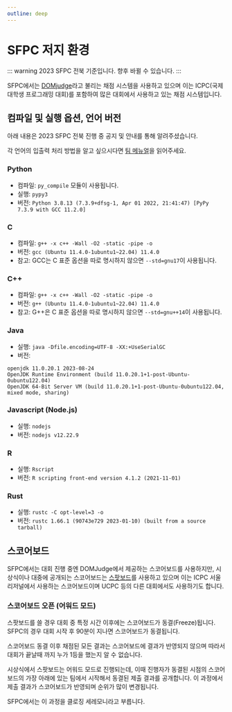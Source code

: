 ```yaml
---
outline: deep
---
```


# SFPC 저지 환경

::: warning 2023 SFPC 전북 기준입니다.
향후 바뀔 수 있습니다.
:::

SFPC에서는 [DOMjudge](https://www.domjudge.org/)라고 불리는 채점 시스템을 사용하고 있으며 이는 ICPC(국제 대학생 프로그래밍 대회)를 포함하여 많은 대회에서 사용하고 있는 채점 시스템입니다.

## 컴파일 및 실행 옵션, 언어 버전

아래 내용은 2023 SFPC 전북 진행 중 공지 및 안내를 통해 알려주셨습니다.

각 언어의 입출력 처리 방법을 알고 싶으시다면 [팀 메뉴얼](/environment/team-manual#codeexamples)을 읽어주세요.

### Python

- 컴파일: `py_compile` 모듈이 사용됩니다.
- 실행: `pypy3`
- 버전: `Python 3.8.13 (7.3.9+dfsg-1, Apr 01 2022, 21:41:47) [PyPy 7.3.9 with GCC 11.2.0]`

### C

- 컴파일: `g++ -x c++ -Wall -O2 -static -pipe -o`
- 버전: `gcc (Ubuntu 11.4.0-1ubuntu1~22.04) 11.4.0`
- 참고: GCC는 C 표준 옵션을 따로 명시하지 않으면 `--std=gnu17`이 사용됩니다.

### C++

- 컴파일: `g++ -x c++ -Wall -O2 -static -pipe -o`
- 버전: `g++ (Ubuntu 11.4.0-1ubuntu1~22.04) 11.4.0`
- 참고: G++은 C 표준 옵션을 따로 명시하지 않으면 `--std=gnu++14`이 사용됩니다.

### Java

- 실행: `java -Dfile.encoding=UTF-8 -XX:+UseSerialGC`
- 버전:

```
openjdk 11.0.20.1 2023-08-24
OpenJDK Runtime Environment (build 11.0.20.1+1-post-Ubuntu-0ubuntu122.04)
OpenJDK 64-Bit Server VM (build 11.0.20.1+1-post-Ubuntu-0ubuntu122.04, mixed mode, sharing)
```

### Javascript (Node.js)

- 실행: `nodejs`
- 버전: `nodejs v12.22.9`

### R

- 실행: `Rscript`
- 버전: `R scripting front-end version 4.1.2 (2021-11-01)`

### Rust

- 실행: `rustc -C opt-level=3 -o`
- 버전: `rustc 1.66.1 (90743e729 2023-01-10) (built from a source tarball)`

## 스코어보드

SFPC에서는 대회 진행 중엔 DOMJudge에서 제공하는 스코어보드를 사용하지만, 시상식이나 대중에 공개되는 스코어보드는 [스팟보드](https://github.com/spotboard/spotboard)를 사용하고 있으며 이는 ICPC 서울 리저널에서 사용하는 스코어보드이며 UCPC 등의 다른 대회에서도 사용하기도 합니다.

### 스코어보드 오픈 (어워드 모드)

스팟보드를 쓸 경우 대회 중 특정 시간 이후에는 스코어보드가 동결(Freeze)됩니다. SFPC의 경우 대회 시작 후 90분이 지나면 스코어보드가 동결됩니다.

스코어보드 동결 이후 채점된 모든 결과는 스코어보드에 결과가 반영되지 않으며 따라서 대회가 끝날때 까지 누가 1등을 했는지 알 수 없습니다.

시상식에서 스팟보드는 어워드 모드로 진행되는데, 이때 진행자가 동결된 시점의 스코어보드의 가장 아래에 있는 팀에서 시작해서 동결된 제출 결과를 공개합니다. 이 과정에서 제출 결과가 스코어보드가 반영되며 순위가 많이 변경됩니다.

SFPC에서는 이 과정을 클로징 세레모니라고 부릅니다.
